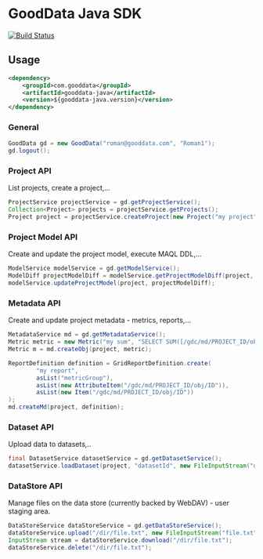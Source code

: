 # GoodData Java SDK

[![Build Status](https://travis-ci.org/martiner/gooddata-java.png?branch=master)](https://travis-ci.org/martiner/gooddata-java)

## Usage

```xml
<dependency>
    <groupId>com.gooddata</groupId>
    <artifactId>gooddata-java</artifactId>
    <version>${gooddata-java.version}</version>
</dependency>
```

### General

```java
GoodData gd = new GoodData("roman@gooddata.com", "Roman1");
gd.logout();
```

### Project API

List projects, create a project,...
```java
ProjectService projectService = gd.getProjectService();
Collection<Project> projects = projectService.getProjects();
Project project = projectService.createProject(new Project("my project", "MyToken"));
```

### Project Model API

Create and update the project model, execute MAQL DDL,...

```java
ModelService modelService = gd.getModelService();
ModelDiff projectModelDiff = modelService.getProjectModelDiff(project, new FileInputStream("model.json");
modelService.updateProjectModel(project, projectModelDiff);
```

### Metadata API

Create and update project metadata - metrics, reports,...

```java
MetadataService md = gd.getMetadataService();
Metric metric = new Metric("my sum", "SELECT SUM([/gdc/md/PROJECT_ID/obj/ID])", "#,##0");
Metric m = md.createObj(project, metric);

ReportDefinition definition = GridReportDefinition.create(
        "my report",
        asList("metricGroup"),
        asList(new AttributeItem("/gdc/md/PROJECT_ID/obj/ID")),
        asList(new Item("/gdc/md/PROJECT_ID/obj/ID"))
);
md.createMd(project, definition);
```

### Dataset API

Upload data to datasets,..

```java
final DatasetService datasetService = gd.getDatasetService();
datasetService.loadDataset(project, "datasetId", new FileInputStream("data.csv"));

```

### DataStore API

Manage files on the data store (currently backed by WebDAV) - user staging area.

```java
DataStoreService dataStoreService = gd.getDataStoreService();
dataStoreService.upload("/dir/file.txt", new FileInputStream("file.txt"));
InputStream stream = dataStoreService.download("/dir/file.txt");
dataStoreService.delete("/dir/file.txt");

```
